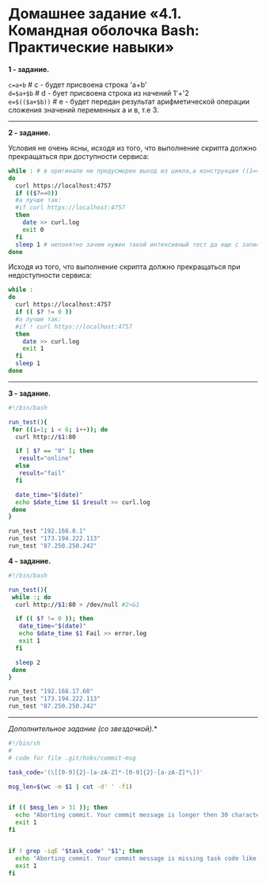 # Домашнее задание «4.1. Командная оболочка Bash: Практические навыки»

**1 - задание.**

`c=a+b`  # с - будет присвоена строка 'a+b'    
`d=$a+$b`  # d - бует присвоена строка из начений 1'+'2    
`e=$(($a+$b))`  # e - будет передан результат арифметической операции сложения значений переменных а и в, т.е 3.

---

**2 - задание.**

Условия не очень ясны, исходя из того, что выполнение скрипта должно прекращаться при доступности сервиса:
```bash
while : # в оригинале не предусморен выход из цикла,а конструкция ((1==1)) вообще не требуется
do
  curl https://localhost:4757
  if (($?==0))
  #а лучше так:
  #if curl https://localhost:4757
  then
    date >> curl.log
    exit 0
  fi
  sleep 1 # непонятно зачем нужен такой интенсивный тест да еще с записью в лог, добавил паузу 1 сек
done
```

Исходя из того, что выполнение скрипта должно прекращаться при недоступности сервиса:
```bash
while :
do
  curl https://localhost:4757
  if (( $? != 0 ))
  #а лучше так:
  #if ! curl https://localhost:4757
  then
    date >> curl.log
    exit 1
  fi
  sleep 1
done
```

---

**3 - задание.**

```bash
#!/bin/bash

run_test(){
 for ((i=1; i < 6; i++)); do
  curl http://$1:80

  if [ $? == "0" ]; then
   result="online"
  else
   result="fail"
  fi

  date_time="$(date)"
  echo $date_time $1 $result >> curl.log
 done
}

run_test "192.168.0.1"
run_test "173.194.222.113"
run_test "87.250.250.242"

```

**4 - задание.**

```bash
#!/bin/bash

run_test(){
 while :; do
  curl http://$1:80 > /dev/null #2>&1

  if (( $? != 0 )); then
   date_time="$(date)"
   echo $date_time $1 Fail >> error.log
   exit 1
  fi

  sleep 2
 done
}

run_test "192.168.17.60"
run_test "173.194.222.113"
run_test "87.250.250.242"
```

---

**Дополнительное задание (со звездочкой*).**

```bash
#!/bin/sh
#
# code for file .git/hoks/commit-msg

task_code='(\[[0-9]{2}-[a-zA-Z]*-[0-9]{2}-[a-zA-Z]*\])'

msg_len=$(wc -m $1 | cut -d' ' -f1)


if (( $msg_len > 31 )); then
  echo "Aborting commit. Your commit message is longer then 30 characters." >&2
  exit 1
fi


if ! grep -iqE "$task_code" "$1"; then
  echo "Aborting commit. Your commit message is missing task code like [01-script-01-test]" >&2
  exit 1
fi
```